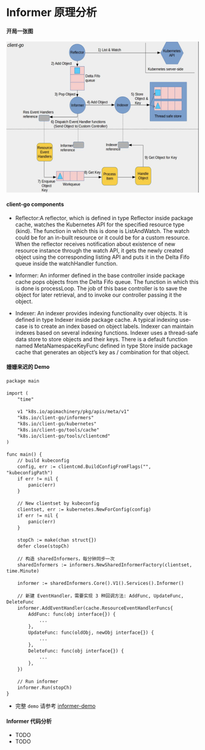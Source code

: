 # Informer 原理分析

#### 开局一张图
![informer](../images/informer.png)

#### client-go components
* Reflector:A reflector, which is defined in type Reflector inside package cache, watches the Kubernetes API for the specified resource type (kind). The function in which this is done is ListAndWatch. The watch could be for an in-built resource or it could be for a custom resource. When the reflector receives notification about existence of new resource instance through the watch API, it gets the newly created object using the corresponding listing API and puts it in the Delta Fifo queue inside the watchHandler function.

* Informer: An informer defined in the base controller inside package cache pops objects from the Delta Fifo queue. The function in which this is done is processLoop. The job of this base controller is to save the object for later retrieval, and to invoke our controller passing it the object.

* Indexer: An indexer provides indexing functionality over objects. It is defined in type Indexer inside package cache. A typical indexing use-case is to create an index based on object labels. Indexer can maintain indexes based on several indexing functions. Indexer uses a thread-safe data store to store objects and their keys. There is a default function named MetaNamespaceKeyFunc defined in type Store inside package cache that generates an object’s key as <namespace>/<name> combination for that object.

#### 姗姗来迟的 Demo
    package main

    import (
        "time"

        v1 "k8s.io/apimachinery/pkg/apis/meta/v1"
        "k8s.io/client-go/informers"
        "k8s.io/client-go/kubernetes"
        "k8s.io/client-go/tools/cache"
        "k8s.io/client-go/tools/clientcmd"
    )

    func main() {
        // build kubeconfig
        config, err := clientcmd.BuildConfigFromFlags("", "kubeconfigPath")
        if err != nil {
            panic(err)
        }

        // New clientset by kubeconfig
        clientset, err := kubernetes.NewForConfig(config)
        if err != nil {
            panic(err)
        }

        stopCh := make(chan struct{})
        defer close(stopCh)

        // 构造 sharedInformers，每分钟同步一次
        sharedInformers := informers.NewSharedInformerFactory(clientset, time.Minute)

        informer := sharedInformers.Core().V1().Services().Informer()

        // 新建 EventHandler，需要实现 3 种回调方法: AddFunc, UpdateFunc, DeleteFunc
        informer.AddEventHandler(cache.ResourceEventHandlerFuncs{
            AddFunc: func(obj interface{}) {
                ...
            },
            UpdateFunc: func(oldObj, newObj interface{}) {
                ...
            },
            DeleteFunc: func(obj interface{}) {
                ...
            },
        })

        // Run informer
        informer.Run(stopCh)
    }
- 完整 `demo` 请参考 [informer-demo](.../../../../examples/informer/main.go)

#### Informer 代码分析
- TODO
- TODO
